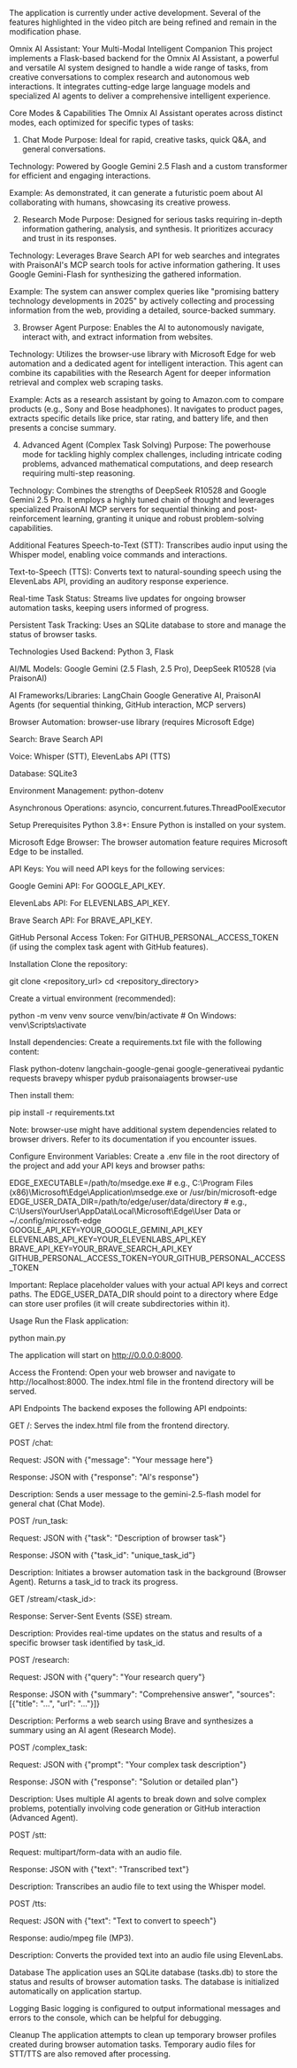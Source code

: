 The application is currently under active development. Several of the features highlighted in the video pitch are being refined and remain in the modification phase.

Omnix AI Assistant: Your Multi-Modal Intelligent Companion
This project implements a Flask-based backend for the Omnix AI Assistant, a powerful and versatile AI system designed to handle a wide range of tasks, from creative conversations to complex research and autonomous web interactions. It integrates cutting-edge large language models and specialized AI agents to deliver a comprehensive intelligent experience.

Core Modes & Capabilities
The Omnix AI Assistant operates across distinct modes, each optimized for specific types of tasks:

1. Chat Mode
Purpose: Ideal for rapid, creative tasks, quick Q&A, and general conversations.

Technology: Powered by Google Gemini 2.5 Flash and a custom transformer for efficient and engaging interactions.

Example: As demonstrated, it can generate a futuristic poem about AI collaborating with humans, showcasing its creative prowess.

2. Research Mode
Purpose: Designed for serious tasks requiring in-depth information gathering, analysis, and synthesis. It prioritizes accuracy and trust in its responses.

Technology: Leverages Brave Search API for web searches and integrates with PraisonAI's MCP search tools for active information gathering. It uses Google Gemini-Flash for synthesizing the gathered information.

Example: The system can answer complex queries like "promising battery technology developments in 2025" by actively collecting and processing information from the web, providing a detailed, source-backed summary.

3. Browser Agent
Purpose: Enables the AI to autonomously navigate, interact with, and extract information from websites.

Technology: Utilizes the browser-use library with Microsoft Edge for web automation and a dedicated agent for intelligent interaction. This agent can combine its capabilities with the Research Agent for deeper information retrieval and complex web scraping tasks.

Example: Acts as a research assistant by going to Amazon.com to compare products (e.g., Sony and Bose headphones). It navigates to product pages, extracts specific details like price, star rating, and battery life, and then presents a concise summary.

4. Advanced Agent (Complex Task Solving)
Purpose: The powerhouse mode for tackling highly complex challenges, including intricate coding problems, advanced mathematical computations, and deep research requiring multi-step reasoning.

Technology: Combines the strengths of DeepSeek R10528 and Google Gemini 2.5 Pro. It employs a highly tuned chain of thought and leverages specialized PraisonAI MCP servers for sequential thinking and post-reinforcement learning, granting it unique and robust problem-solving capabilities.

Additional Features
Speech-to-Text (STT): Transcribes audio input using the Whisper model, enabling voice commands and interactions.

Text-to-Speech (TTS): Converts text to natural-sounding speech using the ElevenLabs API, providing an auditory response experience.

Real-time Task Status: Streams live updates for ongoing browser automation tasks, keeping users informed of progress.

Persistent Task Tracking: Uses an SQLite database to store and manage the status of browser tasks.

Technologies Used
Backend: Python 3, Flask

AI/ML Models: Google Gemini (2.5 Flash, 2.5 Pro), DeepSeek R10528 (via PraisonAI)

AI Frameworks/Libraries: LangChain Google Generative AI, PraisonAI Agents (for sequential thinking, GitHub interaction, MCP servers)

Browser Automation: browser-use library (requires Microsoft Edge)

Search: Brave Search API

Voice: Whisper (STT), ElevenLabs API (TTS)

Database: SQLite3

Environment Management: python-dotenv

Asynchronous Operations: asyncio, concurrent.futures.ThreadPoolExecutor

Setup
Prerequisites
Python 3.8+: Ensure Python is installed on your system.

Microsoft Edge Browser: The browser automation feature requires Microsoft Edge to be installed.

API Keys: You will need API keys for the following services:

Google Gemini API: For GOOGLE_API_KEY.

ElevenLabs API: For ELEVENLABS_API_KEY.

Brave Search API: For BRAVE_API_KEY.

GitHub Personal Access Token: For GITHUB_PERSONAL_ACCESS_TOKEN (if using the complex task agent with GitHub features).

Installation
Clone the repository:

git clone <repository_url>
cd <repository_directory>

Create a virtual environment (recommended):

python -m venv venv
source venv/bin/activate  # On Windows: venv\Scripts\activate

Install dependencies:
Create a requirements.txt file with the following content:

Flask
python-dotenv
langchain-google-genai
google-generativeai
pydantic
requests
bravepy
whisper
pydub
praisonaiagents
browser-use

Then install them:

pip install -r requirements.txt

Note: browser-use might have additional system dependencies related to browser drivers. Refer to its documentation if you encounter issues.

Configure Environment Variables:
Create a .env file in the root directory of the project and add your API keys and browser paths:

EDGE_EXECUTABLE=/path/to/msedge.exe  # e.g., C:\Program Files (x86)\Microsoft\Edge\Application\msedge.exe or /usr/bin/microsoft-edge
EDGE_USER_DATA_DIR=/path/to/edge/user/data/directory # e.g., C:\Users\YourUser\AppData\Local\Microsoft\Edge\User Data or ~/.config/microsoft-edge
GOOGLE_API_KEY=YOUR_GOOGLE_GEMINI_API_KEY
ELEVENLABS_API_KEY=YOUR_ELEVENLABS_API_KEY
BRAVE_API_KEY=YOUR_BRAVE_SEARCH_API_KEY
GITHUB_PERSONAL_ACCESS_TOKEN=YOUR_GITHUB_PERSONAL_ACCESS_TOKEN

Important: Replace placeholder values with your actual API keys and correct paths. The EDGE_USER_DATA_DIR should point to a directory where Edge can store user profiles (it will create subdirectories within it).

Usage
Run the Flask application:

python main.py

The application will start on http://0.0.0.0:8000.

Access the Frontend:
Open your web browser and navigate to http://localhost:8000. The index.html file in the frontend directory will be served.

API Endpoints
The backend exposes the following API endpoints:

GET /: Serves the index.html file from the frontend directory.

POST /chat:

Request: JSON with {"message": "Your message here"}

Response: JSON with {"response": "AI's response"}

Description: Sends a user message to the gemini-2.5-flash model for general chat (Chat Mode).

POST /run_task:

Request: JSON with {"task": "Description of browser task"}

Response: JSON with {"task_id": "unique_task_id"}

Description: Initiates a browser automation task in the background (Browser Agent). Returns a task_id to track its progress.

GET /stream/<task_id>:

Response: Server-Sent Events (SSE) stream.

Description: Provides real-time updates on the status and results of a specific browser task identified by task_id.

POST /research:

Request: JSON with {"query": "Your research query"}

Response: JSON with {"summary": "Comprehensive answer", "sources": [{"title": "...", "url": "..."}]}

Description: Performs a web search using Brave and synthesizes a summary using an AI agent (Research Mode).

POST /complex_task:

Request: JSON with {"prompt": "Your complex task description"}

Response: JSON with {"response": "Solution or detailed plan"}

Description: Uses multiple AI agents to break down and solve complex problems, potentially involving code generation or GitHub interaction (Advanced Agent).

POST /stt:

Request: multipart/form-data with an audio file.

Response: JSON with {"text": "Transcribed text"}

Description: Transcribes an audio file to text using the Whisper model.

POST /tts:

Request: JSON with {"text": "Text to convert to speech"}

Response: audio/mpeg file (MP3).

Description: Converts the provided text into an audio file using ElevenLabs.

Database
The application uses an SQLite database (tasks.db) to store the status and results of browser automation tasks. The database is initialized automatically on application startup.

Logging
Basic logging is configured to output informational messages and errors to the console, which can be helpful for debugging.

Cleanup
The application attempts to clean up temporary browser profiles created during browser automation tasks. Temporary audio files for STT/TTS are also removed after processing.